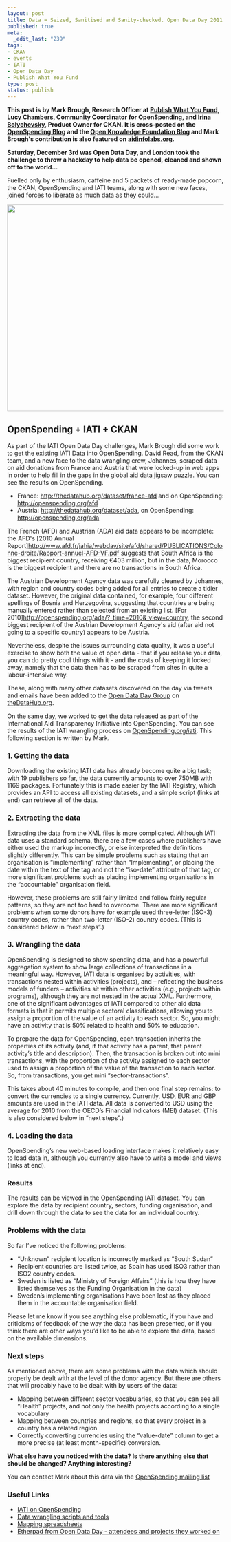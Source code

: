 ```yaml
--- 
layout: post
title: Data = Seized, Sanitised and Sanity-checked. Open Data Day 2011
published: true
meta: 
  _edit_last: "239"
tags: 
- CKAN
- events
- IATI
- Open Data Day
- Publish What You Fund
type: post
status: publish
---
```

**This post is by Mark Brough, Research Officer at [Publish What You Fund](http://www.publishwhatyoufund.org/),  [Lucy Chambers](http://okfn.org/members/lucychambers), Community Coordinator for OpenSpending, and [Irina Bolychevsky](http://okfn.org/members/shevski), Product Owner for CKAN. It is cross-posted on the [OpenSpending Blog](http://blog.openspending.org/2011/12/10/data-seized-sanitised-and-sanity-checked-open-data-day-2011) and the [Open Knowledge Foundation Blog](http://blog.okfn.org/2011/12/12/data-seized-sanitised-and-sanity-checked-open-data-day-2011) and Mark Brough's contribution is also featured on [aidinfolabs.org](http://www.aidinfolabs.org/archives/786).** 

**Saturday, December 3rd was Open Data Day, and London took the challenge to throw a hackday to help data be opened, cleaned and shown off to the world...** 

Fuelled only by enthusiasm, caffeine and 5 packets of ready-made popcorn, the CKAN, OpenSpending and IATI teams, along with some new faces, joined forces to liberate as much data as they could... 

<img alt="" src="http://farm8.staticflickr.com/7157/6471082237_b687e15771_z.jpg" title="Mark Brough hard at Work on IATI wrangling" class="alignnone" width="640" height="480" />

## OpenSpending + IATI + CKAN

As part of the IATI Open Data Day challenges, Mark Brough did some work to get the existing IATI Data into OpenSpending. David Read, from the CKAN team, and a new face to the data wrangling crew, Johannes, scraped data on aid donations from France and Austria that were locked-up in web apps in order to help fill in the gaps in the global aid data jigsaw puzzle. You can see the results on OpenSpending.

* France: <http://thedatahub.org/dataset/france-afd> and on OpenSpending: <http://openspending.org/afd>
* Austria: <http://thedatahub.org/dataset/ada>, on OpenSpending: <http://openspending.org/ada>

The French (AFD) and Austrian (ADA) aid data appears to be incomplete: the AFD's [2010 Annual Report]<http://www.afd.fr/jahia/webdav/site/afd/shared/PUBLICATIONS/Colonne-droite/Rapport-annuel-AFD-VF.pdf> suggests that South Africa is the biggest recipient country, receiving €403 million, but in the data, Morocco is the biggest recipient and there are no transactions in South Africa.

The Austrian Development Agency data was carefully cleaned by Johannes, with region and country codes being added for all entries to create a tidier dataset. However, the original data contained, for example, four different spellings of Bosnia and Herzegovina, suggesting that countries are being manually entered rather than selected from an existing list. [For 2010]<http://openspending.org/ada/?_time=2010&_view=country>, the second biggest recipient of the Austrian Development Agency's aid (after aid not going to a specific country) appears to be Austria.

Nevertheless, despite the issues surrounding data quality, it was a useful exercise to show both the value of open data - that if you release your data, you can do pretty cool things with it - and the costs of keeping it locked away, namely that the data then has to be scraped from sites in quite a labour-intensive way.

These, along with many other datasets discovered on the day via tweets and emails have been added to the [Open Data Day Group](http://thedatahub.org/group/open-data-day) on [theDataHub.org](http://thedatahub.org). 

On the same day, we worked to get the data released as part of the International Aid Transparency Initiative into OpenSpending. You can see the results of the IATI wrangling process on [OpenSpending.org/iati](http://www.openspending.org/iati). This following section is written by Mark. 

### 1. Getting the data

Downloading the existing IATI data has already become quite a big task; with 19 publishers so far, the data currently amounts to over 750MB with 1169 packages. Fortunately this is made easier by the IATI Registry, which provides an API to access all existing datasets, and a simple script (links at end) can retrieve all of the data.

### 2. Extracting the data
Extracting the data from the XML files is more complicated. Although IATI data uses a standard schema, there are a few cases where publishers have either used the markup incorrectly, or else interpreted the definitions slightly differently. This can be simple problems such as stating that an organisation is “implementing” rather than “Implementing”, or placing the date within the text of the <activity-date> tag and not the “iso-date” attribute of that tag, or more significant problems such as placing implementing organisations in the “accountable” organisation field.

However, these problems are still fairly limited and follow fairly regular patterns, so they are not too hard to overcome. There are more significant problems when some donors have for example used three-letter (ISO-3) country codes, rather than two-letter (ISO-2) country codes. (This is considered below in “next steps”.)

### 3. Wrangling the data
OpenSpending is designed to show spending data, and has a powerful aggregation system to show large collections of transactions in a meaningful way. However, IATI data is organised by activities, with transactions nested within activities (projects), and – reflecting the business models of funders – activities sit within other activities (e.g., projects within programs), although they are not nested in the actual XML. Furthermore, one of the significant advantages of IATI compared to other aid data formats is that it permits multiple sectoral classifications, allowing you to assign a proportion of the value of an activity to each sector. So, you might have an activity that is 50% related to health and 50% to education.

To prepare the data for OpenSpending, each transaction inherits the properties of its activity (and, if that activity has a parent, that parent activity’s title and description). Then, the transaction is broken out into mini transactions, with the proportion of the activity assigned to each sector used to assign a proportion of the value of the transaction to each sector. So, from transactions, you get mini “sector-transactions”.

This takes about 40 minutes to compile, and then one final step remains: to convert the currencies to a single currency. Currently, USD, EUR and GBP amounts are used in the IATI data. All data is converted to USD using the average for 2010 from the OECD’s Financial Indicators (MEI) dataset. (This is also considered below in “next steps”.)


### 4. Loading the data
OpenSpending’s new web-based loading interface makes it relatively easy to load data in, although you currently also have to write a model and views (links at end).


### Results
The results can be viewed in the OpenSpending IATI dataset. You can explore the data by recipient country, sectors, funding organisation, and drill down through the data to see the data for an individual country.



### Problems with the data
So far I’ve noticed the following problems:

* “Unknown” recipient location is incorrectly marked as “South Sudan”
* Recipient countries are listed twice, as Spain has used ISO3 rather than ISO2 country codes.
* Sweden is listed as “Ministry of Foreign Affairs” (this is how they have listed themselves as the Funding Organisation in the data)
* Sweden’s implementing organisations have been lost as they placed them in the accountable organisation field.

Please let me know if you see anything else problematic, if you have and criticisms of feedback of the way the data has been presented, or if you think there are other ways you’d like to be able to explore the data, based on the available dimensions.

### Next steps
As mentioned above, there are some problems with the data which should properly be dealt with at the level of the donor agency. But there are others that will probably have to be dealt with by users of the data:

* Mapping between different sector vocabularies, so that you can see all “Health” projects, and not only the health projects according to a single vocabulary
* Mapping between countries and regions, so that every project in a country has a related region
* Correctly converting currencies using the “value-date” column to get a more precise (at least month-specific) conversion.

**What else have you noticed with the data? Is there anything else that should be changed? Anything interesting?**

You can contact Mark about this data via the [OpenSpending mailing list](http://lists.okfn.org/mailman/listinfo/openspending)

### Useful Links
* [IATI on OpenSpending](http://www.openspending.org/iati)
* [Data wrangling scripts and tools](https://github.com/okfn/iatitools)
* [Mapping spreadsheets](https://github.com/okfn/iatitools/tree/master/mapping)
* [Etherpad from Open Data Day - attendees and projects they worked on](http://ckan.okfnpad.org/opendataday)
